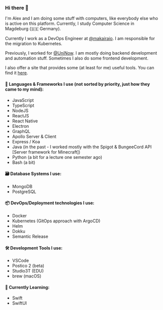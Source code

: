 ### Hi there 👋

I'm Alex and I am doing some stuff with computers, like everybody else who is active on this platform. Currently, I study Computer Science in Magdeburg (🇩🇪 Germany).

Currently I work as a DevOps Engineer at [@makairaio](https://github.com/makairaio). I am responsible for the migration to Kubernetes.

Previously, I worked for [@UniNow](https://github.com/UniNow). I am mostly doing backend development and automation stuff. Sometimes I also do some frontend development.

I also offer a site that provides some (at least for me) useful tools. You can find it [here](https://tools.alexbabel.com).

#### 🔭 Languages & Frameworks I use (not sorted by priority, just how they came to my mind):
* JavaScript
* TypeScript
* NodeJS
* ReactJS
* React Native
* Electron
* GraphQL
* Apollo Server & Client
* Express / Koa
* Java (in the past - I worked mostly with the Spigot & BungeeCord API \[Server framework for Minecraft\])
* Python (a bit for a lecture one semester ago)
* Bash (a bit)

#### 🗃 Database Systems I use:
* MongoDB
* PostgreSQL

#### 📦 DevOps/Deployment technologies I use:
* Docker
* Kubernetes (GitOps approach with ArgoCD)
* Helm
* Dokku
* Semantic Release

#### 🛠 Development Tools I use:
* VSCode
* Postico 2 (beta)
* Studio3T (EDU)
* brew (macOS)

#### 🌱 Currently Learning:
* Swift
* SwiftUI

<!--
**AlexanderBabel/AlexanderBabel** is a ✨ _special_ ✨ repository because its `README.md` (this file) appears on your GitHub profile.

Here are some ideas to get you started:

- 🔭 I’m currently working on ...
- 🌱 I’m currently learning ...
- 👯 I’m looking to collaborate on ...
- 🤔 I’m looking for help with ...
- 💬 Ask me about ...
- 📫 How to reach me: ...
- 😄 Pronouns: ...
- ⚡ Fun fact: ...
-->

